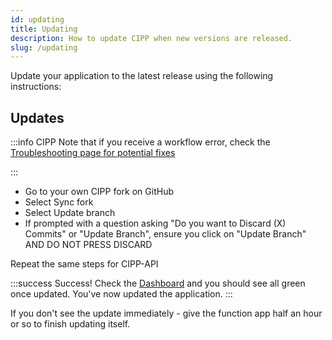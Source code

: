 ```yaml
---
id: updating
title: Updating
description: How to update CIPP when new versions are released.
slug: /updating
---
```


Update your application to the latest release using the following instructions:

## Updates

:::info CIPP
Note that if you receive a workflow error, check the [Troubleshooting page for potential fixes](/docs/general/troubleshooting)

:::

- Go to your own CIPP fork on GitHub
- Select Sync fork
- Select Update branch
- If prompted with a question asking "Do you want to Discard (X) Commits" or "Update Branch", ensure you click on "Update Branch" AND DO NOT PRESS DISCARD

Repeat the same steps for CIPP-API

:::success Success!
Check the [Dashboard](/docs/user/usingcipp/dashboard) and you should see all green once updated.
You've now updated the application.
:::

If you don't see the update immediately - give the function app half an hour or so to finish updating itself.
